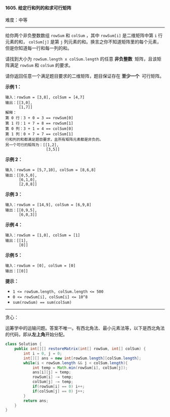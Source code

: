 #### 1605. 给定行和列的和求可行矩阵

难度：中等

---

给你两个非负整数数组 `rowSum` 和 `colSum` ，其中 `rowSum[i]` 是二维矩阵中第 `i` 行元素的和， `colSum[j]` 是第 `j` 列元素的和。换言之你不知道矩阵里的每个元素，但是你知道每一行和每一列的和。

请找到大小为 `rowSum.length x colSum.length` 的任意  **非负整数**  矩阵，且该矩阵满足 `rowSum` 和 `colSum` 的要求。

请你返回任意一个满足题目要求的二维矩阵，题目保证存在  **至少一个**  可行矩阵。

 **示例 1：** 

```
输入：rowSum = [3,8], colSum = [4,7]
输出：[[3,0],
      [1,7]]
解释：
第 0 行：3 + 0 = 3 == rowSum[0]
第 1 行：1 + 7 = 8 == rowSum[1]
第 0 列：3 + 1 = 4 == colSum[0]
第 1 列：0 + 7 = 7 == colSum[1]
行和列的和都满足题目要求，且所有矩阵元素都是非负的。
另一个可行的矩阵为：[[1,2],
                  [3,5]]
```

 **示例 2：** 

```
输入：rowSum = [5,7,10], colSum = [8,6,8]
输出：[[0,5,0],
      [6,1,0],
      [2,0,8]]
```

 **示例 3：** 

```
输入：rowSum = [14,9], colSum = [6,9,8]
输出：[[0,9,5],
      [6,0,3]]
```

 **示例 4：** 

```
输入：rowSum = [1,0], colSum = [1]
输出：[[1],
      [0]]
```

 **示例 5：** 

```
输入：rowSum = [0], colSum = [0]
输出：[[0]]
```

 **提示：** 

*   `1 <= rowSum.length, colSum.length <= 500`
*   `0 <= rowSum[i], colSum[i] <= 10^8`
*   `sum(rowSum) == sum(colSum)`

---

贪心：

运筹学中的运输问题。答案不唯一。有西北角法、最小元素法等，以下是西北角法的代码，即从**左上角**开始分配。

```Java
class Solution {
    public int[][] restoreMatrix(int[] rowSum, int[] colSum) {
        int i = 0, j = 0;
        int[][] ans = new int[rowSum.length][colSum.length];
        while(i < rowSum.length && j < colSum.length){
            int temp = Math.min(rowSum[i], colSum[j]);
            ans[i][j] = temp;
            rowSum[i] -= temp;
            colSum[j] -= temp;
            if(rowSum[i] == 0) i++;
            if(colSum[j] == 0) j++;
        }
        return ans;
    }
}
```
